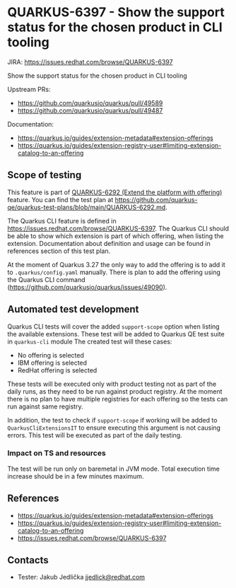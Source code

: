 # QUARKUS-6397 - Show the support status for the chosen product in CLI tooling

JIRA: https://issues.redhat.com/browse/QUARKUS-6397

Show the support status for the chosen product in CLI tooling

Upstream PRs:
- https://github.com/quarkusio/quarkus/pull/49589
- https://github.com/quarkusio/quarkus/pull/49487

Documentation:
- https://quarkus.io/guides/extension-metadata#extension-offerings
- https://quarkus.io/guides/extension-registry-user#limiting-extension-catalog-to-an-offering

## Scope of testing

This feature is part of [QUARKUS-6292 (Extend the platform with offering)](https://issues.redhat.com/browse/QUARKUS-6292) feature.
You can find the test plan at https://github.com/quarkus-qe/quarkus-test-plans/blob/main/QUARKUS-6292.md.

The Quarkus CLI feature is defined in https://issues.redhat.com/browse/QUARKUS-6397.
The Quarkus CLI should be able to show which extension is part of which offering, when listing the extension.
Documentation about definition and usage can be found in references section of this test plan.

At the moment of Quarkus 3.27 the only way to add the offering is to add it to `.quarkus/config.yaml` manually.
There is plan to add the offering using the Quarkus CLI command (https://github.com/quarkusio/quarkus/issues/49090).


## Automated test development

Quarkus CLI tests will cover the added `support-scope` option when listing the available extensions.
These test will be added to Quarkus QE test suite in `quarkus-cli` module
The created test will these cases:
- No offering is selected
- IBM offering is selected
- RedHat offering is selected

These tests will be executed only with product testing not as part of the daily runs, as they need to be run against product registry.
At the moment there is no plan to have multiple registries for each offering so the tests can run against same registry.

In addition, the test to check if `support-scope` if working will be added to `QuarkusCliExtensionsIT` to ensure executing this argument is not causing errors.
This test will be executed as part of the daily testing.


### Impact on TS and resources
The test will be run only on baremetal in JVM mode.
Total execution time increase should be in a few minutes maximum.


## References
- https://quarkus.io/guides/extension-metadata#extension-offerings
- https://quarkus.io/guides/extension-registry-user#limiting-extension-catalog-to-an-offering
- https://issues.redhat.com/browse/QUARKUS-6397

## Contacts
- Tester: Jakub Jedlička <jjedlick@redhat.com>
